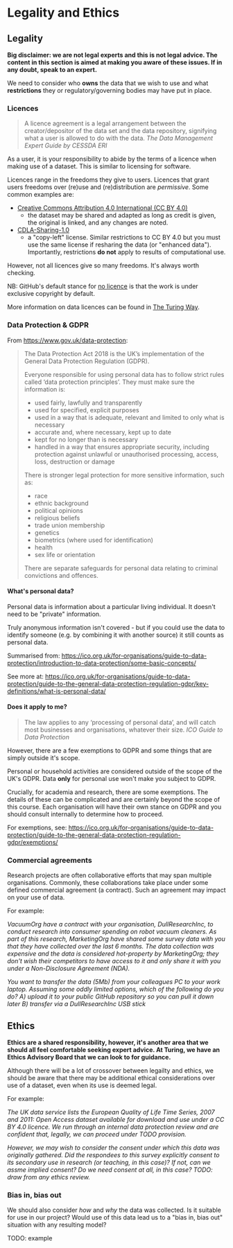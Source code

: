 # Legality and Ethics

## Legality

**Big disclaimer: we are not legal experts and this is not legal advice. The content in this section is aimed at making you aware of these issues. If in any doubt, speak to an expert.**

We need to consider who **owns** the data that we wish to use and what **restrictions** they or regulatory/governing bodies may have put in place.

### Licences

> A licence agreement is a legal arrangement between the creator/depositor of the data set and the data repository, signifying what a user is allowed to do with the data. 
*The Data Management Expert Guide by CESSDA ERI*

As a user, it is your responsibility to abide by the terms of a licence when making use of a dataset. This is similar to licensing for software.

Licences range in the freedoms they give to users. Licences that grant users freedoms over (re)use and (re)distribution are *permissive*. Some common examples are:

 - [Creative Commons Attribution 4.0 International (CC BY 4.0)](https://creativecommons.org/licenses/by/4.0/)
     - the dataset may be shared and adapted as long as credit is given, the original is linked, and any changes are noted.
 - [CDLA-Sharing-1.0](https://cdla.io/sharing-1-0/)
     - a "copy-left" license. Similar restrictions to CC BY 4.0 but you must use the same license if resharing the data (or "enhanced data"). Importantly, restrictions **do not** apply to results of computational use.  


However, not all licences give so many freedoms. It's always worth checking.

NB: GitHub's default stance for [no licence](https://choosealicense.com/no-permission) is that the work is under exclusive copyright by default.

More information on data licences can be found in [The Turing Way](https://the-turing-way.netlify.app/reproducible-research/licensing/licensing-data.html).


### Data Protection & GDPR


From https://www.gov.uk/data-protection:
> The Data Protection Act 2018 is the UK’s implementation of the General Data Protection Regulation (GDPR).
> 
> Everyone responsible for using personal data has to follow strict rules called ‘data protection principles’. They must make sure the information is:
> 
> - used fairly, lawfully and transparently
> - used for specified, explicit purposes
> - used in a way that is adequate, relevant and limited to only what is necessary
> - accurate and, where necessary, kept up to date
> - kept for no longer than is necessary
> - handled in a way that ensures appropriate security, including protection against unlawful or unauthorised processing, access, loss, destruction or damage
> 
> There is stronger legal protection for more sensitive information, such as:
> 
> - race
> - ethnic background
> - political opinions
> - religious beliefs
> - trade union membership
> - genetics
> - biometrics (where used for identification)
> - health
> - sex life or orientation
> 
> There are separate safeguards for personal data relating to criminal convictions and offences.


#### What's personal data?

Personal data is information about a particular living individual. It doesn't need to be "private" information.

Truly anonymous information isn't covered - but if you could use the data to identify someone (e.g. by combining it with another source) it still counts as personal data.

Summarised from: https://ico.org.uk/for-organisations/guide-to-data-protection/introduction-to-data-protection/some-basic-concepts/

See more at: https://ico.org.uk/for-organisations/guide-to-data-protection/guide-to-the-general-data-protection-regulation-gdpr/key-definitions/what-is-personal-data/

#### Does it apply to me?

> The law applies to any ‘processing of personal data’, and will catch most businesses and organisations, whatever their size.
*ICO Guide to Data Protection*

However, there are a few exemptions to GDPR and some things that are simply outside it's scope.

Personal or household activities are considered outside of the scope of the UK's GDPR. Data **only** for personal use won't make  you subject to GDPR.

Crucially, for academia and research, there are some exemptions. The details of these can be complicated and are certainly beyond the scope of this course. Each organisation will have their own stance on GDPR and you should consult internally to determine how to proceed.


For exemptions, see: https://ico.org.uk/for-organisations/guide-to-data-protection/guide-to-the-general-data-protection-regulation-gdpr/exemptions/


### Commercial agreements

Research projects are often collaborative efforts that may span multiple organisations. Commonly, these collaborations take place under some defined commercial agreement (a contract). Such an agreement may impact on your use of data.

For example:

*VacuumOrg have a contract with your organisation, DullResearchInc, to conduct research into consumer spending on robot vacuum cleaners. As part of this research, MarketingOrg have shared some survey data with you that they have collected over the last 6 months. The data collection was expensive and the data is considered hot-property by MarketingOrg; they don't wish their competitors to have access to it and only share it with you under a Non-Disclosure Agreement (NDA).*

*You want to transfer the data (5Mb) from your colleagues PC to your work laptop. Assuming some oddly limited options, which of the following do you do?*
*A) upload it to your public GitHub repository so you can pull it down later*
*B) transfer via a DullResearchInc USB stick*


## Ethics

**Ethics are a shared responsibility, however, it's another area that we should all feel comfortable seeking expert advice. At Turing, we have an Ethics Advisory Board that we can look to for guidance.**


Although there will be a lot of crossover between legailty and ethics, we should be aware that there may be additional ethical considerations over use of a dataset, even when its use is deemed legal.


For example:

*The UK data service lists the European Quality of Life Time Series, 2007 and 2011: Open Access dataset available for download and use under a CC BY 4.0 licence. We run through an internal data protection review and are confident that, legally, we can proceed under TODO provision.*

*However, we may wish to consider the consent under which this data was originally gathered. Did the respondees to this survey explicitly consent to its secondary use in research (or teaching, in this case)? If not, can we assme implied consent? Do we need consent at all, in this case? TODO: draw from any ethics review.*


### Bias in, bias out

We should also consider *how* and *why* the data was collected. Is it suitable for use in our project? Would use of this data lead us to a "bias in, bias out" situation with any resulting model?

TODO: example